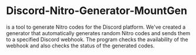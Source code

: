 # Discord-Nitro-Generator-MountGen
is a tool to generate Nitro codes for the Discord platform. We've created a generator that automatically generates random Nitro codes and sends them to a specified Discord webhook. The program checks the availability of the webhook and also checks the status of the generated codes.
